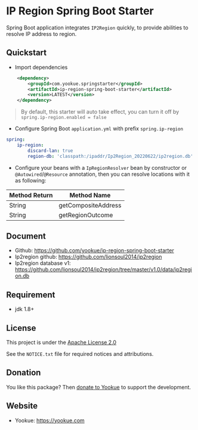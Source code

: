 # IP Region Spring Boot Starter

Spring Boot application integrates `IP2Region` quickly, to provide abilities to resolve IP address to region.

## Quickstart

- Import dependencies

```xml
    <dependency>
        <groupId>com.yookue.springstarter</groupId>
        <artifactId>ip-region-spring-boot-starter</artifactId>
        <version>LATEST</version>
    </dependency>
```

> By default, this starter will auto take effect, you can turn it off by `spring.ip-region.enabled = false`

- Configure Spring Boot `application.yml` with prefix `spring.ip-region`

```yml
spring:
    ip-region:
        discard-lan: true
        region-db: 'classpath:/ipaddr/Ip2Region_20220622/ip2region.db'
```

- Configure your beans with a `IpRegionResolver` bean by constructor or `@Autowired`/`@Resource` annotation, then you can resolve locations with it as following:

| Method Return | Method Name         |
|---------------|---------------------|
| String        | getCompositeAddress |
| String        | getRegionOutcome    |

## Document

- Github: https://github.com/yookue/ip-region-spring-boot-starter
- Ip2region github: https://github.com/lionsoul2014/ip2region
- Ip2region database v1: https://github.com/lionsoul2014/ip2region/tree/master/v1.0/data/ip2region.db

## Requirement

- jdk 1.8+

## License

This project is under the [Apache License 2.0](https://www.apache.org/licenses/LICENSE-2.0)

See the `NOTICE.txt` file for required notices and attributions.

## Donation

You like this package? Then [donate to Yookue](https://yookue.com/public/donate) to support the development.

## Website

- Yookue: https://yookue.com
